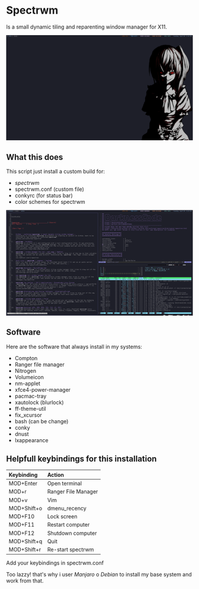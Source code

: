 # Spectrwm

Is a small dynamic tiling and reparenting window manager for X11.

![spectrwm - darknesscode](https://github.com/codedarkness/spectrwm/blob/master/config-files/spectrwm-a.png)

## What this does

This script just install a custom build for:

* *spectrwm*
* spectrwm.conf (custom file)
* conkyrc (for status bar)
* color schemes for spectrwm

![spectrwm - darknesscode](https://github.com/codedarkness/spectrwm/blob/master/config-files/spectrwm-b.png)

## Software

Here are the software that always install in my systems:

* Compton
* Ranger file manager
* Nitrogen
* Volumeicon
* nm-applet
* xfce4-power-manager
* pacmac-tray
* xautolock (blurlock)
* ff-theme-util
* fix_xcursor
* bash (can be change)
* conky
* dnust
* lxappearance

## Helpfull keybindings for this installation

| Keybinding  | Action              |
| :---------  | :------------------ |
| MOD+Enter   | Open terminal       |
| MOD+r       | Ranger File Manager |
| MOD+v       | Vim                 |
| MOD+Shift+o | dmenu_recency       |
| MOD+F10     | Lock screen         |
| MOD+F11     | Restart computer    |
| MOD+F12     | Shutdown computer   |
| MOD+Shift+q | Quit                |
| MOD+Shift+r | Re-start spectrwm   |

Add your keybindings in spectrwm.conf

Too lazzy! that's why i user *Manjaro* o *Debian* to install my base system and work from that.
